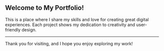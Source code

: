 ## Welcome to My Portfolio!

This is a place where I share my skills and love for creating great digital experiences. Each project shows my dedication to creativity and user-friendly design.

---
Thank you for visiting, and I hope you enjoy exploring my work!
